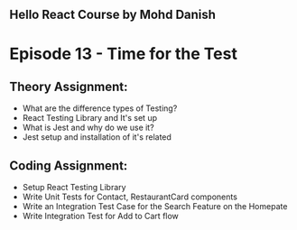## Hello React Course by Mohd Danish

# Episode 13 - Time for the Test

## Theory Assignment:

- What are the difference types of Testing?
- React Testing Library and It's set up
- What is Jest and why do we use it?
- Jest setup and installation of it's related

## Coding Assignment:

- Setup React Testing Library
- Write Unit Tests for Contact, RestaurantCard components
- Write an Integration Test Case for the Search Feature on the Homepate
- Write Integration Test for Add to Cart flow
